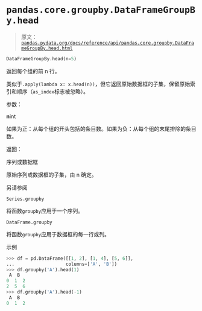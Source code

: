 # `pandas.core.groupby.DataFrameGroupBy.head`

> 原文：[`pandas.pydata.org/docs/reference/api/pandas.core.groupby.DataFrameGroupBy.head.html`](https://pandas.pydata.org/docs/reference/api/pandas.core.groupby.DataFrameGroupBy.head.html)

```py
DataFrameGroupBy.head(n=5)
```

返回每个组的前 n 行。

类似于`.apply(lambda x: x.head(n))`，但它返回原始数据框的子集，保留原始索引和顺序（`as_index`标志被忽略）。

参数：

**n**int

如果为正：从每个组的开头包括的条目数。如果为负：从每个组的末尾排除的条目数。

返回：

序列或数据框

原始序列或数据框的子集，由 n 确定。

另请参阅

`Series.groupby`

将函数`groupby`应用于一个序列。

`DataFrame.groupby`

将函数`groupby`应用于数据框的每一行或列。

示例

```py
>>> df = pd.DataFrame([[1, 2], [1, 4], [5, 6]],
...                   columns=['A', 'B'])
>>> df.groupby('A').head(1)
 A  B
0  1  2
2  5  6
>>> df.groupby('A').head(-1)
 A  B
0  1  2 
```
